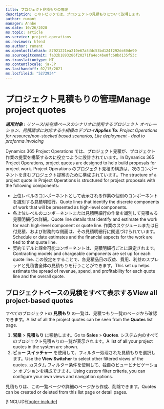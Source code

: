 ```yaml
---
title: プロジェクト見積もりの管理
description: このトピックでは、プロジェクトの見積もりについて説明します。
author: rumant
manager: Annbe
ms.date: 10/26/2020
ms.topic: article
ms.service: project-operations
ms.reviewer: kfend
ms.author: rumant
ms.openlocfilehash: 87921221ea210e67a3ddc53bd124f292de80de99
ms.sourcegitcommit: fa32b1893286f20271fa4ec4be8fc68bd135f53c
ms.translationtype: HT
ms.contentlocale: ja-JP
ms.lasthandoff: 02/15/2021
ms.locfileid: "5272934"
---
```

# <a name="manage-project-quotes"></a><span data-ttu-id="68953-103">プロジェクト見積もりの管理</span><span class="sxs-lookup"><span data-stu-id="68953-103">Manage project quotes</span></span>

<span data-ttu-id="68953-104">_**適用対象 :** リソース/非在庫ベースのシナリオに使用するプロジェクト オペレーション、見積請求に対応する小規模のデプロイ_</span><span class="sxs-lookup"><span data-stu-id="68953-104">_**Applies To:** Project Operations for resource/non-stocked based scenarios, Lite deployment - deal to proforma invoicing_</span></span>

<span data-ttu-id="68953-105">Dynamics 365 Project Operations では、プロジェクト見積が、プロジェクト作業の提案を構築するのに役立つように設計されています。</span><span class="sxs-lookup"><span data-stu-id="68953-105">In Dynamics 365 Project Operations, project quotes are designed to help build proposals for project work.</span></span> <span data-ttu-id="68953-106">Project Operations のプロジェクト見積の構造は、次のコンポーネントを含むプロジェクト提案のために構成されています。</span><span class="sxs-lookup"><span data-stu-id="68953-106">The structure of a project quote in Project Operations is structured for project proposals with the following components:</span></span>

  - <span data-ttu-id="68953-107">上位レベルのコンポーネントとして表示される作業の個別のコンポーネントを識別する見積明細行。</span><span class="sxs-lookup"><span data-stu-id="68953-107">Quote lines that identify the discrete components of work that will be presented as high-level components.</span></span>
  - <span data-ttu-id="68953-108">各上位レベルのコンポーネントまたは見積明細行の作業を識別して見積もる見積明細行の詳細。</span><span class="sxs-lookup"><span data-stu-id="68953-108">Quote line details that identify and estimate the work for each high-level component or quote line.</span></span> <span data-ttu-id="68953-109">作業のスケジュールまたは日付見積、および財務的な側面は、その見積明細行に関連づけられています。</span><span class="sxs-lookup"><span data-stu-id="68953-109">Schedule or date estimates and the financial aspects for the work are tied to that quote line.</span></span>
  - <span data-ttu-id="68953-110">契約モデルと課金可能コンポーネントは、見積明細行ごとに設定されます。</span><span class="sxs-lookup"><span data-stu-id="68953-110">Contracting models and chargeable components are set up for each quote line.</span></span> <span data-ttu-id="68953-111">この設定をすることで、各見積品目の収益、費用、利益のスプレッドと見積書全体の見積もりを行うことができます。</span><span class="sxs-lookup"><span data-stu-id="68953-111">This set up helps estimate the spread of revenue, spend, and profitability for each quote line and the overall quote.</span></span>

## <a name="view-all-project-based-quotes"></a><span data-ttu-id="68953-112">プロジェクトベースの見積をすべて表示する</span><span class="sxs-lookup"><span data-stu-id="68953-112">View all project-based quotes</span></span>

<span data-ttu-id="68953-113">すべてのプロジェクトの **見積もり** の一覧は、見積つもり一覧のページから確認できます。</span><span class="sxs-lookup"><span data-stu-id="68953-113">A list of all the project quotes can be seen from the **Quotes** list page.</span></span> 

1. <span data-ttu-id="68953-114">**営業** > **見積もり** に移動します。</span><span class="sxs-lookup"><span data-stu-id="68953-114">Go to **Sales** > **Quotes**.</span></span> <span data-ttu-id="68953-115">システム内のすべてのプロジェクト見積もりの一覧が表示されます。</span><span class="sxs-lookup"><span data-stu-id="68953-115">A list of all your project quotes in the system are shown.</span></span> 
2. <span data-ttu-id="68953-116">**ビュー スイッチャー** を使用して、フィルター処理された見積もりを選択します。</span><span class="sxs-lookup"><span data-stu-id="68953-116">Use the **View Switcher** to select other filtered views of the quotes.</span></span> <span data-ttu-id="68953-117">カスタム フィルター条件を使用して、独自のビューとナビゲーション オプションを構成できます。</span><span class="sxs-lookup"><span data-stu-id="68953-117">Using custom filter criteria, you can configure your own views and navigation options.</span></span>

<span data-ttu-id="68953-118">見積もりは、この一覧ページや詳細のページから作成、削除できます。</span><span class="sxs-lookup"><span data-stu-id="68953-118">Quotes can be created or deleted from this list page or detail pages.</span></span>


[!INCLUDE[footer-include](../../includes/footer-banner.md)]